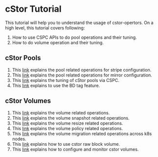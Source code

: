 # cStor Tutorial

This tutorial will help you to understand the usage of cstor-opertors.
On a high level, this tutorial covers following:

1. How to use CSPC APIs to do pool operations and their tuning.
2. How to do volume operation and their tuning.

## cStor Pools

1. This [link](./cspc/stripe/stripe.md) explains the pool related operations for stripe configuration.
2. This [link](./cspc/mirror/mirror.md) explains the pool related operations for mirror configuration.
3. This [link](./cspc/tuning/tune.md) explains the tuning of cStor pools via CSPC.
4. This [link](./cspc/allow-tagged-bds/allowed-bds.md) explains to use the BD tag feature.


## cStor Volumes

1. This [link](./volumes/volume.md) explains the volume related operations.
2. This [link](./volumes/snapshot.md) explains the volume snapshot related operations.
3. This [link](./volumes/resize.md) explains the volume resize related operations.
4. This [link](./volumes/policy.md) explains the volume policy related operations.
5. This [link](./volumes/migration.md) explains the volume migration related operations across k8s nodes.
6. This [link](./volumes/block_volume.md) explains how to use cstor raw block volume.
7. This [link](./volumes/prometheus-monitoring.md) explains how to configure and monitor cstor volumes.
